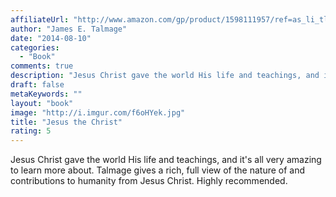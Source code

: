 ```yaml
---
affiliateUrl: "http://www.amazon.com/gp/product/1598111957/ref=as_li_tl?ie=UTF8&camp=1789&creative=390957&creativeASIN=1598111957&linkCode=as2&tag=jaktre-20&linkId=IOKOBJMIGRXMAOTJ"
author: "James E. Talmage"
date: "2014-08-10"
categories:
  - "Book"
comments: true
description: "Jesus Christ gave the world His life and teachings, and it's all very amazing to learn more about.  Talmage gives a rich, full view of the nature of a"
draft: false
metaKeywords: ""
layout: "book"
image: "http://i.imgur.com/f6oHYek.jpg"
title: "Jesus the Christ"
rating: 5
---
```


Jesus Christ gave the world His life and teachings, and it's all very amazing to learn more about.  Talmage gives a rich, full view of the nature of and contributions to humanity from Jesus Christ.  Highly recommended.
